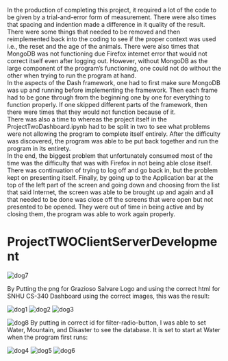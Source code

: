   In the production of completing this project, it required a lot of the code to be given by a trial-and-error form of measurement. There were also times that spacing and indention made a difference in it quality of the result. There were some things that needed to be removed and then reimplemented back into the coding to see if the proper context was used i.e., the reset and the age of the animals.  There were also times that MongoDB was not functioning due Firefox internet error that would not correct itself even after logging out.  However, without MongoDB as the large component of the program’s functioning, one could not do without the other when trying to run the program at hand.  
	In the aspects of the Dash framework, one had to first make sure MongoDB was up and running before implementing the framework.  Then each frame had to be gone through from the beginning one by one for everything to function properly.  If one skipped different parts of the framework, then there were times that they would not function because of it.  
	There was also a time to whereas the project itself in the ProjectTwoDashboard.ipynb had to be split in two to see what problems were not allowing the program to complete itself entirely.  After the difficulty was discovered, the program was able to be put back together and run the program in its entirety.  
	In the end, the biggest problem that unfortunately consumed most of the time was the difficulty that was with Firefox in not being able close itself.  There was continuation of trying to log off and go back in, but the problem kept on presenting itself.  Finally, by going up to the Application bar at the top of the left part of the screen and going down and choosing from the list that said Internet, the screen was able to be brought up and again and all that needed to be done was close off the screens that were open but not presented to be opened.  They were out of time in being active and by closing them, the program was able to work again properly.







# ProjectTWOClientServerDevelopment



![dog7](https://user-images.githubusercontent.com/79174370/145739590-9430d1d5-c831-458b-941b-6b476984d304.png)


By Putting the png for Grazioso Salvare Logo and using the correct html for SNHU CS-340 Dashboard using the correct images, this was the result:

![dog1](https://user-images.githubusercontent.com/79174370/145739117-2d6e981b-055d-40cb-9f23-c9ec8871b384.png)
![dog2](https://user-images.githubusercontent.com/79174370/145739142-991f53c0-6e89-460a-adfe-d692b56d1e35.png)
![dog3](https://user-images.githubusercontent.com/79174370/145739153-51c2ef0b-ca69-4c9c-8305-85be97168fc8.png)


![dog8](https://user-images.githubusercontent.com/79174370/145739956-0d3a5de0-e8dc-4879-9464-e90af0f7b9b8.png)
By putting in correct id for filter-radio-button, I was able to set Water, Mountain, and Disaster to see the database.  It is set to start 
at Water when the program first runs: 

![dog4](https://user-images.githubusercontent.com/79174370/145739175-d4ce66c7-3769-458f-8a9e-e58ca41baf52.png)
![dog5](https://user-images.githubusercontent.com/79174370/145739178-7436c303-a080-40ee-bfd0-5efff9b27c8f.png)
![dog6](https://user-images.githubusercontent.com/79174370/145739210-122bc5b8-c821-4136-9ab1-7e1e035234c2.png)
